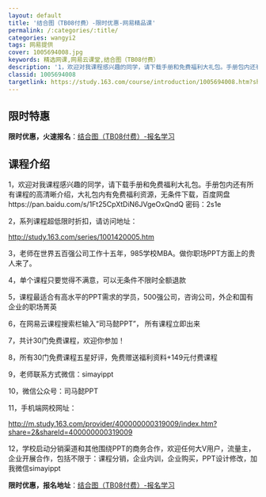 ```yaml
---
layout: default
title: '结合图（TB08付费）-限时优惠-网易精品课'
permalink: /:categories/:title/
categories: wangyi2
tags: 网易提供
cover: 1005694008.jpg
keywords: 精选网课,网易云课堂,结合图（TB08付费）
description: '1，欢迎对我课程感兴趣的同学，请下载手册和免费福利大礼包。手册包内还有所有课程的高清晰介绍，大礼包内有免费福利资源，无条'
classid: 1005694008
targetlink: https://study.163.com/course/introduction/1005694008.htm?share=1&shareId=1025206652&utm_campaign=share&utm_medium=iphoneShare&utm_source=&utm_u=1025206652
---
```


## 限时特惠

**限时优惠，火速报名**：[结合图（TB08付费）-报名学习](https://study.163.com/course/introduction/1005694008.htm?share=1&shareId=1025206652&utm_campaign=share&utm_medium=iphoneShare&utm_source=&utm_u=1025206652)

## 课程介绍

1，欢迎对我课程感兴趣的同学，请下载手册和免费福利大礼包。手册包内还有所有课程的高清晰介绍，大礼包内有免费福利资源，无条件下载，百度网盘https://pan.baidu.com/s/1Ft25CpXtDiN6JVgeOxQndQ 密码：2s1e



2，系列课程超低限时折扣，请访问地址：

http://study.163.com/series/1001420005.htm



3，老师在世界五百强公司工作十五年，985学校MBA。做你职场PPT方面上的贵人来了。



4，单个课程只要觉得不满意，可以无条件不限时全额退款



5，课程最适合有高水平的PPT需求的学员，500强公司，咨询公司，外企和国有企业的职场菁英



6，在网易云课程搜索栏输入“司马懿PPT”， 所有课程立即出来



7，共计30门免费课程，欢迎你参加！



8，所有30门免费课程五星好评，免费赠送福利资料+149元付费课程



9，老师联系方式微信：simayippt



10，微信公众号：司马懿PPT



11，手机端网校网址：

http://m.study.163.com/provider/400000000319009/index.htm?share=2&shareId=400000000319009



12，学校启动分销渠道和其他围绕PPT的商务合作，欢迎任何大V用户，流量主，企业开展合作，包括不限于：课程分销，企业内训，企业购买，PPT设计修改，加我微信simayippt

**限时优惠，报名地址**：[结合图（TB08付费）-报名学习](https://study.163.com/course/introduction/1005694008.htm?share=1&shareId=1025206652&utm_campaign=share&utm_medium=iphoneShare&utm_source=&utm_u=1025206652)

